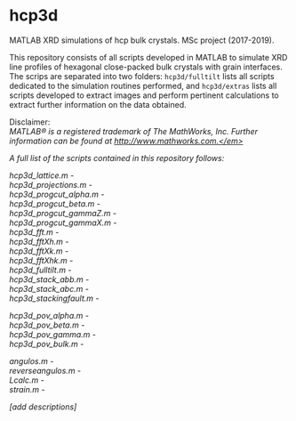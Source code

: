 <h1>hcp3d</h1>
<p>MATLAB XRD simulations of hcp bulk crystals. MSc project (2017-2019).</p>

<p>This repository consists of all scripts developed in MATLAB to simulate XRD line profiles of hexagonal close-packed bulk crystals with grain interfaces. The scrips are separated into two folders: <code>hcp3d/fulltilt</code> lists all scripts dedicated to the simulation routines performed, and <code>hcp3d/extras</code> lists all scripts developed to extract images and perform pertinent calculations to extract further information on the data obtained.</p>

Disclaimer:  
<em>MATLAB® is a registered trademark of The MathWorks, Inc. Further information can be found at http://www.mathworks.com.</em>

A full list of the scripts contained in this repository follows:

hcp3d_lattice.m -  
hcp3d_projections.m -  
hcp3d_progcut_alpha.m -  
hcp3d_progcut_beta.m -  
hcp3d_progcut_gammaZ.m -  
hcp3d_progcut_gammaX.m -  
hcp3d_fft.m -  
hcp3d_fftXh.m -  
hcp3d_fftXk.m -  
hcp3d_fftXhk.m -  
hcp3d_fulltilt.m -  
hcp3d_stack_abb.m -  
hcp3d_stack_abc.m -  
hcp3d_stackingfault.m -  

hcp3d_pov_alpha.m -  
hcp3d_pov_beta.m -  
hcp3d_pov_gamma.m -  
hcp3d_pov_bulk.m -  

angulos.m -  
reverseangulos.m -  
Lcalc.m -  
strain.m -  

[add descriptions]
